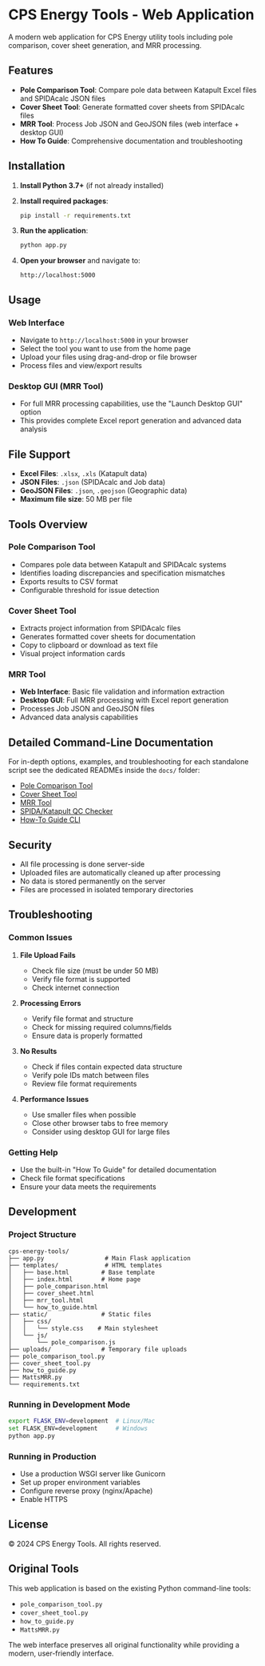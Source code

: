# CPS Energy Tools - Web Application

A modern web application for CPS Energy utility tools including pole comparison, cover sheet generation, and MRR processing.

## Features

- **Pole Comparison Tool**: Compare pole data between Katapult Excel files and SPIDAcalc JSON files
- **Cover Sheet Tool**: Generate formatted cover sheets from SPIDAcalc files
- **MRR Tool**: Process Job JSON and GeoJSON files (web interface + desktop GUI)
- **How To Guide**: Comprehensive documentation and troubleshooting

## Installation

1. **Install Python 3.7+** (if not already installed)

2. **Install required packages**:
   ```bash
   pip install -r requirements.txt
   ```

3. **Run the application**:
   ```bash
   python app.py
   ```

4. **Open your browser** and navigate to:
   ```
   http://localhost:5000
   ```

## Usage

### Web Interface
- Navigate to `http://localhost:5000` in your browser
- Select the tool you want to use from the home page
- Upload your files using drag-and-drop or file browser
- Process files and view/export results

### Desktop GUI (MRR Tool)
- For full MRR processing capabilities, use the "Launch Desktop GUI" option
- This provides complete Excel report generation and advanced data analysis

## File Support

- **Excel Files**: `.xlsx`, `.xls` (Katapult data)
- **JSON Files**: `.json` (SPIDAcalc and Job data)
- **GeoJSON Files**: `.json`, `.geojson` (Geographic data)
- **Maximum file size**: 50 MB per file

## Tools Overview

### Pole Comparison Tool
- Compares pole data between Katapult and SPIDAcalc systems
- Identifies loading discrepancies and specification mismatches
- Exports results to CSV format
- Configurable threshold for issue detection

### Cover Sheet Tool
- Extracts project information from SPIDAcalc files
- Generates formatted cover sheets for documentation
- Copy to clipboard or download as text file
- Visual project information cards

### MRR Tool
- **Web Interface**: Basic file validation and information extraction
- **Desktop GUI**: Full MRR processing with Excel report generation
- Processes Job JSON and GeoJSON files
- Advanced data analysis capabilities

## Detailed Command-Line Documentation

For in-depth options, examples, and troubleshooting for each standalone script see the dedicated READMEs inside the `docs/` folder:

- [Pole Comparison Tool](docs/pole_comparison_tool.md)
- [Cover Sheet Tool](docs/cover_sheet_tool.md)
- [MRR Tool](docs/mrr_tool.md)
- [SPIDA/Katapult QC Checker](docs/spidaqc.md)
- [How-To Guide CLI](docs/how_to_guide.md)

## Security

- All file processing is done server-side
- Uploaded files are automatically cleaned up after processing
- No data is stored permanently on the server
- Files are processed in isolated temporary directories

## Troubleshooting

### Common Issues

1. **File Upload Fails**
   - Check file size (must be under 50 MB)
   - Verify file format is supported
   - Check internet connection

2. **Processing Errors**
   - Verify file format and structure
   - Check for missing required columns/fields
   - Ensure data is properly formatted

3. **No Results**
   - Check if files contain expected data structure
   - Verify pole IDs match between files
   - Review file format requirements

4. **Performance Issues**
   - Use smaller files when possible
   - Close other browser tabs to free memory
   - Consider using desktop GUI for large files

### Getting Help

- Use the built-in "How To Guide" for detailed documentation
- Check file format specifications
- Ensure your data meets the requirements

## Development

### Project Structure
```
cps-energy-tools/
├── app.py                 # Main Flask application
├── templates/             # HTML templates
│   ├── base.html         # Base template
│   ├── index.html        # Home page
│   ├── pole_comparison.html
│   ├── cover_sheet.html
│   ├── mrr_tool.html
│   └── how_to_guide.html
├── static/               # Static files
│   ├── css/
│   │   └── style.css    # Main stylesheet
│   └── js/
│       └── pole_comparison.js
├── uploads/              # Temporary file uploads
├── pole_comparison_tool.py
├── cover_sheet_tool.py
├── how_to_guide.py
├── MattsMRR.py
└── requirements.txt
```

### Running in Development Mode
```bash
export FLASK_ENV=development  # Linux/Mac
set FLASK_ENV=development     # Windows
python app.py
```

### Running in Production
- Use a production WSGI server like Gunicorn
- Set up proper environment variables
- Configure reverse proxy (nginx/Apache)
- Enable HTTPS

## License

© 2024 CPS Energy Tools. All rights reserved.

## Original Tools

This web application is based on the existing Python command-line tools:
- `pole_comparison_tool.py`
- `cover_sheet_tool.py`
- `how_to_guide.py`
- `MattsMRR.py`

The web interface preserves all original functionality while providing a modern, user-friendly interface. 
